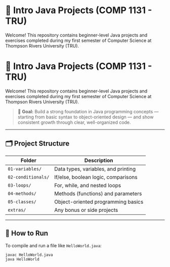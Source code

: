 # 🧠 Intro Java Projects (COMP 1131 - TRU)

Welcome! This repository contains beginner-level Java projects and exercises completed during my first semester of Computer Science at Thompson Rivers University (TRU).

# 🧠 Intro Java Projects (COMP 1131 - TRU)

Welcome! This repository contains beginner-level Java projects and exercises completed during my first semester of Computer Science at Thompson Rivers University (TRU).

> 📍 **Goal:** Build a strong foundation in Java programming concepts — starting from basic syntax to object-oriented design — and show consistent growth through clear, well-organized code.

---

## 🗂 Project Structure

| Folder            | Description                            |
|-------------------|----------------------------------------|
| `01-variables/`    | Data types, variables, and printing    |
| `02-conditionals/` | If/else, boolean logic, comparisons    |
| `03-loops/`        | For, while, and nested loops           |
| `04-methods/`      | Methods (functions) and parameters     |
| `05-classes/`      | Object-oriented programming basics     |
| `extras/`          | Any bonus or side projects             |

---

## 🚀 How to Run

To compile and run a file like `HelloWorld.java`:

```bash
javac HelloWorld.java
java HelloWorld
